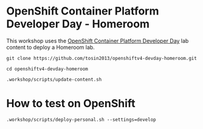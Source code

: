 OpenShift Container Platform Developer Day - Homeroom 
=====================

This workshop uses the [OpenShift Container Platform Developer Day](https://github.com/RedHatWorkshops/openshiftv4-devday) lab content to deploy a Homeroom lab. 


```
git clone https://github.com/tosin2013/openshiftv4-devday-homeroom.git
```


```
cd openshiftv4-devday-homeroom
```

```
.workshop/scripts/update-content.sh 
```

# How to test on OpenShift
```
.workshop/scripts/deploy-personal.sh --settings=develop
```